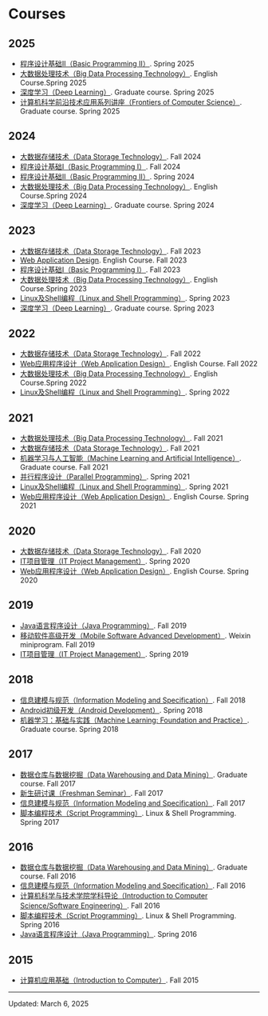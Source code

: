 # Courses

## 2025

- [程序设计基础Ⅱ（Basic Programming Ⅱ）](course/2025Spring-BasicProgramming1-cn.html). Spring 2025
- [大数据处理技术（Big Data Processing Technology）](course/2025Spring-BigDataProcessingTechnology.html).  English Course.Spring 2025
- [深度学习（Deep Learning）](course/2025Spring-DeepLearning-cn.html). Graduate course. Spring 2025
- [计算机科学前沿技术应用系列讲座（Frontiers of Computer Science）](course/2025Spring-FrontiersofComputerScience-cn.html). Graduate course. Spring 2025

## 2024

- [大数据存储技术（Data Storage Technology）](course/2024Fall-DataStorageTechnology-cn.html). Fall 2024
- [程序设计基础Ⅰ（Basic Programming Ⅰ）](course/2024Fall-BasicProgramming1-cn.html). Fall 2024
- [程序设计基础Ⅱ（Basic Programming Ⅱ）](course/2024Spring-BasicProgramming1-cn.html). Spring 2024
- [大数据处理技术（Big Data Processing Technology）](course/2024Spring-BigDataProcessingTechnology.html).  English Course.Spring 2024
- [深度学习（Deep Learning）](course/2024Spring-DeepLearning-cn.html). Graduate course. Spring 2024

## 2023

- [大数据存储技术（Data Storage Technology）](course/2023Fall-DataStorageTechnology-cn.html). Fall 2023
- [Web Application Design](course/2023Fall-WebDevelopment.html).  English Course. Fall 2023
- [程序设计基础Ⅰ（Basic Programming Ⅰ）](course/2023Fall-BasicProgramming1-cn.html). Fall 2023
- [大数据处理技术（Big Data Processing Technology）](course/2023Spring-BigDataProcessingTechnology.html).  English Course.Spring 2023
- [Linux及Shell编程（Linux and Shell Programming）](course/2023Spring-LinuxAndShellProgramming-cn.html). Spring 2023
- [深度学习（Deep Learning）](course/2023Spring-DeepLearning-cn.html). Graduate course. Spring 2023

## 2022

- [大数据存储技术（Data Storage Technology）](course/2022Fall-DataStorageTechnology-cn.html). Fall 2022
- [Web应用程序设计（Web Application Design）](course/2022Fall-WebDevelopment.html).  English Course. Fall 2022
- [大数据处理技术（Big Data Processing Technology）](course/2022Spring-BigDataProcessingTechnology.html).  English Course.Spring 2022
- [Linux及Shell编程（Linux and Shell Programming）](course/2022Spring-LinuxAndShellProgramming-cn.html). Spring 2022

## 2021

- [大数据处理技术（Big Data Processing Technology）](course/2021Fall-BigDataProcessingTechnology-cn.html). Fall 2021
- [大数据存储技术（Data Storage Technology）](course/2021Fall-DataStorageTechnology-cn.html). Fall 2021
- [机器学习与人工智能（Machine Learning and Artificial Intelligence）](course/2021Fall-MachineLearningAndArtificialIntelligence-cn.html). Graduate course. Fall 2021
- [并行程序设计（Parallel Programming）](course/2021Spring-ParallelProgramming-cn.html). Spring 2021
- [Linux及Shell编程（Linux and Shell Programming）](course/2021Spring-LinuxAndShellProgramming-cn.html). Spring 2021
- [Web应用程序设计（Web Application Design）](course/2021Spring-WebDevelopment.html). English Course. Spring 2021

## 2020

- [大数据存储技术（Data Storage Technology）](course/2020Fall-DataStorageTechnology-cn.html). Fall 2020
- [IT项目管理（IT Project Management）](course/2020Spring-InformationTechnologyProjectManagement-cn.html). Spring 2020
- [Web应用程序设计（Web Application Design）](course/2020Spring-WebDevelopment.html). English Course.  Spring 2020

## 2019

- [Java语言程序设计（Java Programming）](course/2019Fall-JavaProgramming-cn.html). Fall 2019
- [移动软件高级开发（Mobile Software Advanced Development）](course/2019Fall-MobileSoftwareAdvancedDevelopment-cn.html).  Weixin miniprogram. Fall 2019
- [IT项目管理（IT Project Management）](course/2019Spring-InformationTechnologyProjectManagement-cn.html). Spring 2019

## 2018

- [信息建模与规范（Information Modeling and Specification）](course/2018Fall-InformationModellingAndSpecification-cn.html). Fall 2018
- [Android初级开发（Android Development）](course/2018Spring-AndroidProgramming-cn.html). Spring 2018
- [机器学习：基础与实践（Machine Learning: Foundation and Practice）](course/2018Spring-MachineLearning-cn.html). Graduate course. Spring 2018

## 2017

- [数据仓库与数据挖掘（Data Warehousing and Data Mining）](course/2017Fall-DataMining-cn.html). Graduate course. Fall 2017
- [新生研讨课（Freshman Seminar）](course/2017Fall-FreshmanSeminar-cn.html). Fall 2017
- [信息建模与规范（Information Modeling and Specification）](course/2017Fall-InformationModellingAndSpecification-cn.html). Fall 2017
- [脚本编程技术（Script Programming）](course/2017Spring-ScriptProgramming-cn.html). Linux & Shell Programming. Spring 2017

## 2016

- [数据仓库与数据挖掘（Data Warehousing and Data Mining）](course/2016Fall-DataMining-cn.html). Graduate course. Fall 2016
- [信息建模与规范（Information Modeling and Specification）](course/2016Fall-InformationModellingAndSpecification-cn.html). Fall 2016
- [计算机科学与技术学院学科导论（Introduction to Computer Science/Software Engineering）](course/2016Fall-IntroductionToSoftwareEngineering-cn.html). Fall 2016
- [脚本编程技术（Script Programming）](course/2016Spring-ScriptProgramming-cn.html). Linux & Shell Programming. Spring 2016
- [Java语言程序设计（Java Programming）](course/2016Spring-JavaProgramming-cn.html). Spring 2016

## 2015

- [计算机应用基础（Introduction to Computer）](course/2015Fall-IntroductionToComputer-cn.html). Fall 2015

---
Updated: March 6, 2025
